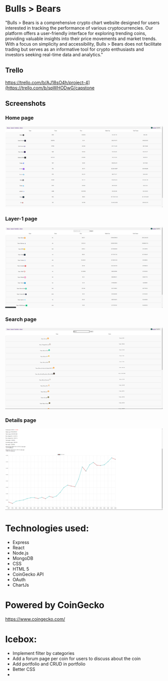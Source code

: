 # Bulls > Bears

"Bulls > Bears is a comprehensive crypto chart website designed for users interested in tracking the performance of various cryptocurrencies. Our platform offers a user-friendly interface for exploring trending coins,
providing valuable insights into their price movements and market trends.
With a focus on simplicity and accessibility, Bulls > Bears does not facilitate trading but serves as an informative tool for crypto enthusiasts and investors seeking real-time data and analytics."

## Trello

https://trello.com/b/AJ18sO4h/project-4](https://trello.com/b/spWHODwG/capstone

## Screenshots

### Home page

![Alt text](<capstone-client/public/capstone home.png>)

### Layer-1 page

![Alt text](<capstone-client/public/capstone layer-1.png>)

### Search page

![Alt text](<capstone-client/public/capstone Search results.png>)

### Details page

![Alt text](<capstone-client/public/capstone details.png>)

# Technologies used:

- Express
- React
- Node.js
- MongoDB
- CSS
- HTML 5
- CoinGecko API
- OAuth
- ChartJs

# Powered by CoinGecko

https://www.coingecko.com/

# Icebox:

- Implement filter by categories
- Add a forum page per coin for users to discuss about the coin
- Add portfolio and CRUD in portfolio
- Better CSS
-
